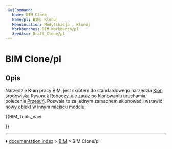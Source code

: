 ```yaml
---
 GuiCommand:
   Name: BIM Clone
   Name/pl: BIM: Klonuj
   MenuLocation: Modyfikacja , Klonuj
   Workbenches: BIM_Workbench/pl
   SeeAlso: Draft_Clone/pl
---
```


# BIM Clone/pl



## Opis

Narzędzie **Klon** pracy BIM, jest skrótem do standardowego narzędzia [Klon](Draft_Clone/pl.md) środowiska Rysunek Roboczy, ale zaraz po klonowaniu uruchamia polecenie [Przesuń](Draft_Move/pl.md). Pozwala to za jednym zamachem sklonować i wstawić nowy obiekt w innym miejscu modelu.





{{BIM_Tools_navi

}}



---
⏵ [documentation index](../README.md) > [BIM](BIM_Workbench.md) > BIM Clone/pl
